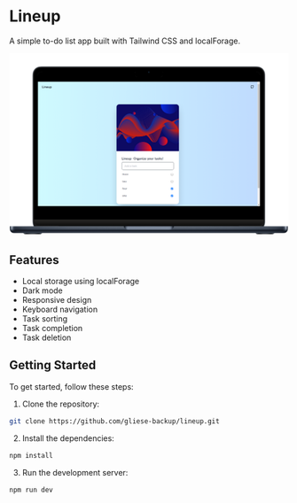 # Lineup

A simple to-do list app built with Tailwind CSS and localForage.

![Mockup](mockup.png)

## Features

- Local storage using localForage
- Dark mode
- Responsive design
- Keyboard navigation
- Task sorting
- Task completion
- Task deletion

## Getting Started

To get started, follow these steps:

1. Clone the repository:

```bash
git clone https://github.com/gliese-backup/lineup.git
```

2. Install the dependencies:

```bash
npm install
```

3. Run the development server:

```bash
npm run dev
```